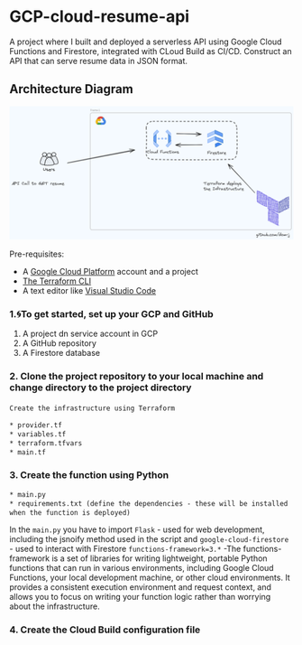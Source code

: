 # GCP-cloud-resume-api

A project where I built and deployed a serverless API using Google Cloud Functions and Firestore, integrated with CLoud Build as CI/CD. Construct an API that can serve resume data in JSON format.

## Architecture Diagram

![Reference image](/images/architecture-image.png)

Pre-requisites:

* A [Google Cloud Platform](https://cloud.google.com/?hl=en) account and a project
* [The Terraform CLI](https://developer.hashicorp.com/terraform/install)
* A text editor like [Visual Studio Code](https://code.visualstudio.com/download)

### 1.🌀To get started, set up your GCP and GitHub 

1. A project dn service account in GCP
2. A GitHub repository
3. A Firestore database

### 2. Clone the project repository to your local machine and change directory to the project directory

`Create the infrastructure using Terraform`

    * provider.tf
    * variables.tf
    * terraform.tfvars
    * main.tf
### 3. Create the function using Python

    * main.py
    * requirements.txt (define the dependencies - these will be installed when the function is deployed)

In the `main.py` you have to import `Flask` - used for web development, including the jsnoify method used in the script and `google-cloud-firestore` - used to interact with Firestore
`functions-framework=3.*` -The functions-framework is a set of libraries for writing lightweight, portable Python functions that can run in various environments, including Google Cloud Functions, your local development machine, or other cloud environments. It provides a consistent execution environment and request context, and allows you to focus on writing your function logic rather than worrying about the infrastructure.

### 4. Create the Cloud Build configuration file